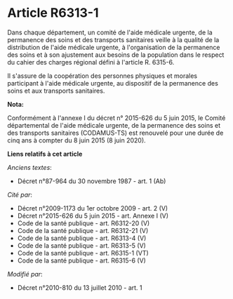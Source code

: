 # Article R6313-1

Dans chaque département, un comité de l'aide médicale urgente, de la permanence des soins et des transports sanitaires veille
à la qualité de la distribution de l'aide médicale urgente, à l'organisation de la permanence des soins et à son ajustement
aux besoins de la population dans le respect du cahier des charges régional défini à l'article R. 6315-6. 

Il s'assure de la coopération des personnes physiques et morales participant à l'aide médicale urgente, au dispositif de la
permanence des soins et aux transports sanitaires.

**Nota:**

Conformément à l'annexe I du décret n° 2015-626 du 5 juin 2015, le Comité départemental de l'aide médicale urgente, de la
permanence des soins et des transports sanitaires (CODAMUS-TS) est renouvelé pour une durée de cinq ans à compter du 8 juin
2015 (8 juin 2020).

**Liens relatifs à cet article**

_Anciens textes_:

  - Décret n°87-964 du 30 novembre 1987 - art. 1 (Ab)

_Cité par_:

  - Décret n°2009-1173 du 1er octobre 2009 - art. 2 (V)
  - Décret n°2015-626 du 5 juin 2015 - art. Annexe I (V)
  - Code de la santé publique - art. R6312-20 (V)
  - Code de la santé publique - art. R6312-21 (V)
  - Code de la santé publique - art. R6313-4 (V)
  - Code de la santé publique - art. R6313-5 (V)
  - Code de la santé publique - art. R6315-1 (VT)
  - Code de la santé publique - art. R6315-6 (V)

_Modifié par_:

  - Décret n°2010-810 du 13 juillet 2010 - art. 1
